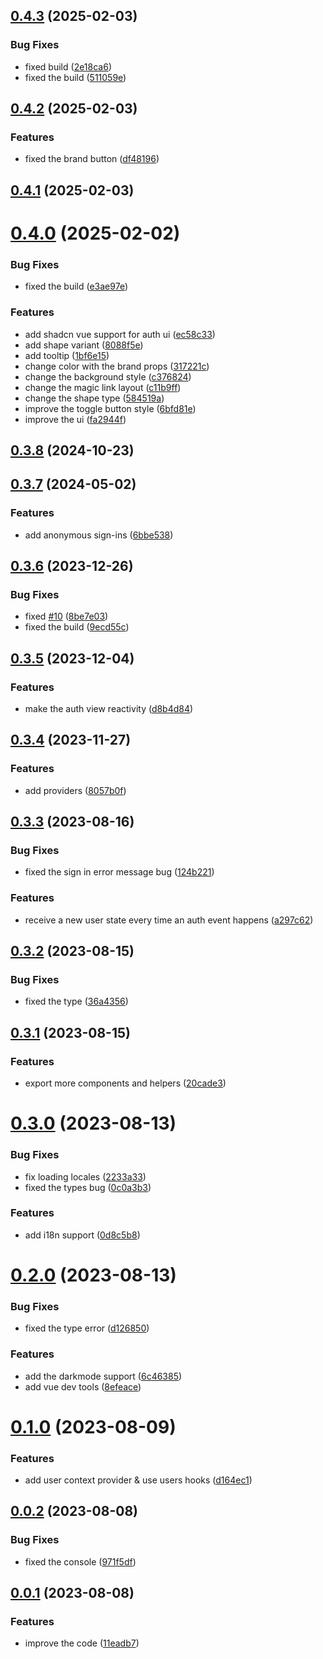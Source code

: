 ## [0.4.3](https://github.com/supa-kit/auth-ui-vue/compare/v0.4.2...v0.4.3) (2025-02-03)


### Bug Fixes

* fixed build ([2e18ca6](https://github.com/supa-kit/auth-ui-vue/commit/2e18ca68ee2b0026088b75e512f2d787703a5283))
* fixed the build ([511059e](https://github.com/supa-kit/auth-ui-vue/commit/511059e270ff57554940dde3c5516b4caa4e679a))



## [0.4.2](https://github.com/supa-kit/auth-ui-vue/compare/v0.4.1...v0.4.2) (2025-02-03)


### Features

* fixed the brand button ([df48196](https://github.com/supa-kit/auth-ui-vue/commit/df481964a68f98b6a0e4309c1e9762afd5241a71))



## [0.4.1](https://github.com/supa-kit/auth-ui-vue/compare/v0.4.0...v0.4.1) (2025-02-03)



# [0.4.0](https://github.com/supa-kit/auth-ui-vue/compare/v0.3.8...v0.4.0) (2025-02-02)


### Bug Fixes

* fixed the build ([e3ae97e](https://github.com/supa-kit/auth-ui-vue/commit/e3ae97ea5b318566185dfb38d751d647ea68e429))


### Features

* add shadcn vue support for auth ui ([ec58c33](https://github.com/supa-kit/auth-ui-vue/commit/ec58c331c542293cdc5427dcfba6046b9e8f57ea))
* add shape variant ([8088f5e](https://github.com/supa-kit/auth-ui-vue/commit/8088f5e0136dd8eb241feac227184641a21ce9f2))
* add tooltip ([1bf6e15](https://github.com/supa-kit/auth-ui-vue/commit/1bf6e15048f7823d4dedd1e23c0b7344fec526c9))
* change color with the brand props ([317221c](https://github.com/supa-kit/auth-ui-vue/commit/317221cb61401ba13116abe3c5545a6232d60e6f))
* change the background style ([c376824](https://github.com/supa-kit/auth-ui-vue/commit/c376824eb9ccc9aa931d40361f4ad2d2ef586fc4))
* change the magic link layout ([c11b9ff](https://github.com/supa-kit/auth-ui-vue/commit/c11b9ff6fff8420e8b6908d841db5c2bf620ee9c))
* change the shape type ([584519a](https://github.com/supa-kit/auth-ui-vue/commit/584519a3b3e56381b4f68943e2a258be53fcdc5b))
* improve the toggle button style ([6bfd81e](https://github.com/supa-kit/auth-ui-vue/commit/6bfd81ec4fb77fed1250f1b65a9f02b535fedea2))
* improve the ui ([fa2944f](https://github.com/supa-kit/auth-ui-vue/commit/fa2944f915b59dffcab03bc070326543251fb185))



## [0.3.8](https://github.com/supa-kit/auth-ui-vue/compare/v0.3.7...v0.3.8) (2024-10-23)



## [0.3.7](https://github.com/supa-kit/auth-ui-vue/compare/v0.3.6...v0.3.7) (2024-05-02)


### Features

* add anonymous sign-ins ([6bbe538](https://github.com/supa-kit/auth-ui-vue/commit/6bbe538012761072e02733e9e192b1cb0b330e38))



## [0.3.6](https://github.com/supa-kit/auth-ui-vue/compare/v0.3.5...v0.3.6) (2023-12-26)


### Bug Fixes

* fixed [#10](https://github.com/supa-kit/auth-ui-vue/issues/10) ([8be7e03](https://github.com/supa-kit/auth-ui-vue/commit/8be7e03f0f68414fc4ed3df6d6a1e0ce12f4f0b3))
* fixed the build ([9ecd55c](https://github.com/supa-kit/auth-ui-vue/commit/9ecd55caf04e86870ba47596ba020b56bc67c7ec))



## [0.3.5](https://github.com/supa-kit/auth-ui-vue/compare/v0.3.4...v0.3.5) (2023-12-04)


### Features

* make the auth view reactivity ([d8b4d84](https://github.com/supa-kit/auth-ui-vue/commit/d8b4d8476a0e34db00546e3ddd2f38469b1ba367))



## [0.3.4](https://github.com/supa-kit/auth-ui-vue/compare/v0.3.3...v0.3.4) (2023-11-27)


### Features

* add providers ([8057b0f](https://github.com/supa-kit/auth-ui-vue/commit/8057b0ffaff3c9aafa7a38dedd289a50aeb94ced))



## [0.3.3](https://github.com/supa-kit/auth-ui-vue/compare/v0.3.2...v0.3.3) (2023-08-16)


### Bug Fixes

* fixed the sign in error message bug ([124b221](https://github.com/supa-kit/auth-ui-vue/commit/124b221ea9a1bd7e693c275b38349da7d1b87ceb))


### Features

* receive a new user state every time an auth event happens ([a297c62](https://github.com/supa-kit/auth-ui-vue/commit/a297c620f4120ae99052212178cda6e9cc8098d7))



## [0.3.2](https://github.com/supa-kit/auth-ui-vue/compare/v0.3.1...v0.3.2) (2023-08-15)


### Bug Fixes

* fixed the type ([36a4356](https://github.com/supa-kit/auth-ui-vue/commit/36a43562f52a41578c6883fc73fd63fd446fb27f))



## [0.3.1](https://github.com/supa-kit/auth-ui-vue/compare/v0.3.0...v0.3.1) (2023-08-15)


### Features

* export more components and helpers ([20cade3](https://github.com/supa-kit/auth-ui-vue/commit/20cade3c101bb62ceafa1c8c2442188d3d374e02))



# [0.3.0](https://github.com/supa-kit/auth-ui-vue/compare/v0.2.0...v0.3.0) (2023-08-13)


### Bug Fixes

* fix loading locales ([2233a33](https://github.com/supa-kit/auth-ui-vue/commit/2233a336bb9ba9cb9cf8cb318c9c9b127941ee38))
* fixed the types bug ([0c0a3b3](https://github.com/supa-kit/auth-ui-vue/commit/0c0a3b368f571a6e99ad007c8ae08c23c5fd1132))


### Features

* add i18n support ([0d8c5b8](https://github.com/supa-kit/auth-ui-vue/commit/0d8c5b8587743e9855d5e45dc4939305352a5def))



# [0.2.0](https://github.com/supa-kit/auth-ui-vue/compare/v0.1.0...v0.2.0) (2023-08-13)


### Bug Fixes

* fixed the type error ([d126850](https://github.com/supa-kit/auth-ui-vue/commit/d12685060f3d52b727be482b13284d8e1b6eb659))


### Features

* add the darkmode support ([6c46385](https://github.com/supa-kit/auth-ui-vue/commit/6c46385d5e2a5fb9b2274e4b6b7f1692e30dfefd))
* add vue dev tools ([8efeace](https://github.com/supa-kit/auth-ui-vue/commit/8efeace23d3f6e20401e1149e88d494b1c2813f6))



# [0.1.0](https://github.com/supa-kit/auth-ui-vue/compare/v0.0.2...v0.1.0) (2023-08-09)


### Features

* add user context provider & use users hooks ([d164ec1](https://github.com/supa-kit/auth-ui-vue/commit/d164ec12385d5085012a82ea4facd5fd97e4f689))



## [0.0.2](https://github.com/supa-kit/auth-ui-vue/compare/v0.0.1...v0.0.2) (2023-08-08)


### Bug Fixes

* fixed the console ([971f5df](https://github.com/supa-kit/auth-ui-vue/commit/971f5df946e5d7ddd62d63eba9a1e2c497a59db8))



## [0.0.1](https://github.com/supa-kit/auth-ui-vue/compare/11eadb71b9eb2256a5cec7c215746536ee1a0f71...v0.0.1) (2023-08-08)


### Features

* improve the code ([11eadb7](https://github.com/supa-kit/auth-ui-vue/commit/11eadb71b9eb2256a5cec7c215746536ee1a0f71))



